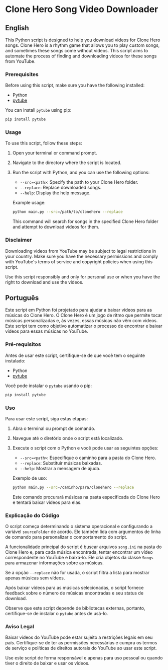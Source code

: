 # Clone Hero Song Video Downloader

## English

This Python script is designed to help you download videos for Clone Hero songs. Clone Hero is a rhythm game that allows you to play custom songs, and sometimes these songs come without videos. This script aims to automate the process of finding and downloading videos for these songs from YouTube.

### Prerequisites

Before using this script, make sure you have the following installed:

- Python
- [pytube](https://python-pytube.readthedocs.io/en/latest/)

You can install `pytube` using pip:

```bash
pip install pytube
```

### Usage

To use this script, follow these steps:

1. Open your terminal or command prompt.

2. Navigate to the directory where the script is located.

3. Run the script with Python, and you can use the following options:

   - `--src=<path>`: Specify the path to your Clone Hero folder.
   - `--replace`: Replace downloaded songs.
   - `--help`: Display the help message.

   Example usage:

   ```bash
   python main.py --src=/path/to/clonehero --replace
   ```

   This command will search for songs in the specified Clone Hero folder and attempt to download videos for them.

### Disclaimer

Downloading videos from YouTube may be subject to legal restrictions in your country. Make sure you have the necessary permissions and comply with YouTube's terms of service and copyright policies when using this script.

Use this script responsibly and only for personal use or when you have the right to download and use the videos.

## Português

Este script em Python foi projetado para ajudar a baixar vídeos para as músicas do Clone Hero. O Clone Hero é um jogo de ritmo que permite tocar músicas personalizadas e, às vezes, essas músicas não vêm com vídeos. Este script tem como objetivo automatizar o processo de encontrar e baixar vídeos para essas músicas no YouTube.

### Pré-requisitos

Antes de usar este script, certifique-se de que você tem o seguinte instalado:

- Python
- [pytube](https://python-pytube.readthedocs.io/en/latest/)

Você pode instalar o `pytube` usando o pip:

```bash
pip install pytube
```

### Uso

Para usar este script, siga estas etapas:

1. Abra o terminal ou prompt de comando.

2. Navegue até o diretório onde o script está localizado.

3. Execute o script com o Python e você pode usar as seguintes opções:

   - `--src=<path>`: Especifique o caminho para a pasta do Clone Hero.
   - `--replace`: Substituir músicas baixadas.
   - `--help`: Mostrar a mensagem de ajuda.

   Exemplo de uso:

   ```bash
   python main.py --src=/caminho/para/clonehero --replace
   ```

   Este comando procurará músicas na pasta especificada do Clone Hero e tentará baixar vídeos para elas.

### Explicação do Código

O script começa determinando o sistema operacional e configurando a variável `sourceFolder` de acordo. Ele também lida com argumentos de linha de comando para personalizar o comportamento do script.

A funcionalidade principal do script é buscar arquivos `song.ini` na pasta do Clone Hero e, para cada música encontrada, tentar encontrar um vídeo correspondente no YouTube e baixá-lo. Ele cria objetos da classe `Songs` para armazenar informações sobre as músicas.

Se a opção `--replace` não for usada, o script filtra a lista para mostrar apenas músicas sem vídeos.

Após baixar vídeos para as músicas selecionadas, o script fornece feedback sobre o número de músicas encontradas e seu status de download.

Observe que este script depende de bibliotecas externas, portanto, certifique-se de instalar o `pytube` antes de usá-lo.

### Aviso Legal

Baixar vídeos do YouTube pode estar sujeito a restrições legais em seu país. Certifique-se de ter as permissões necessárias e cumpra os termos de serviço e políticas de direitos autorais do YouTube ao usar este script.

Use este script de forma responsável e apenas para uso pessoal ou quando tiver o direito de baixar e usar os vídeos.
